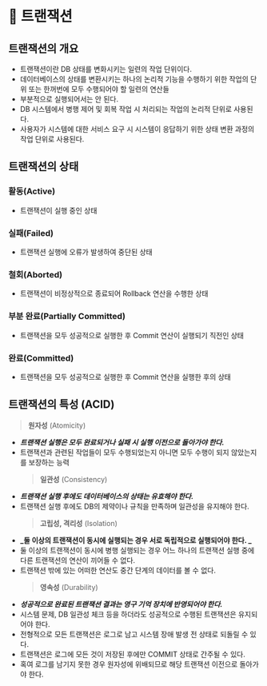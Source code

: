 # 🌟 트랜잭션

## 트랜잭션의 개요

- 트랜잭션이란 DB 상태를 변화시키는 일련의 작업 단위이다.
- 데이터베이스의 상태를 변환시키는 하나의 논리적 기능을 수행하기 위한 작업의 단위 또는 한꺼번에 모두 수행되어야 할 일련의 연산들
- 부분적으로 실행되어서는 안 된다.
- DB 시스템에서 병행 제어 및 회복 작업 시 처리되는 작업의 논리적 단위로 사용된다.
- 사용자가 시스템에 대한 서비스 요구 시 시스템이 응답하기 위한 상태 변환 과정의 작업 단위로 사용된다.

## 트랜잭션의 상태

### 활동(Active)

- 트랜잭션이 실행 중인 상태

### 실패(Failed)

- 트랜잭션 실행에 오류가 발생하여 중단된 상태

### 철회(Aborted)

- 트랜잭션이 비정상적으로 종료되어 Rollback 연산을 수행한 상태

### 부분 완료(Partially Committed)

- 트랜잭션을 모두 성공적으로 실행한 후 Commit 연산이 실행되기 직전인 상태

### 완료(Committed)

- 트랜잭션을 모두 성공적으로 실행한 후 Commit 연산을 실행한 후의 상태

## 트랜잭션의 특성 (ACID)

> **원자성** (Atomicity)

- **_트랜잭션 실행은 모두 완료되거나 실패 시 실행 이전으로 돌아가야 한다._**
- 트랜잭션과 관련된 작업들이 모두 수행되었는지 아니면 모두 수행이 되지 않았는지를 보장하는 능력
  > **일관성** (Consistency)
- **_트랜잭션 실행 후에도 데이터베이스의 상태는 유효해야 한다._**
- 트랜잭션 실행 후에도 DB의 제약이나 규칙을 만족하며 일관성을 유지해야 한다.
  > **고립성, 격리성** (Isolation)
- **_둘 이상의 트랜잭션이 동시에 실행되는 경우 서로 독립적으로 실행되어야 한다. _**
- 둘 이상의 트랜잭션이 동시에 병행 실행되는 경우 어느 하나의 트랜잭션 실행 중에 다른 트랜잭션의 연산이 끼어들 수 없다.
- 트랜잭션 밖에 있는 어떠한 연산도 중간 단계의 데이터를 볼 수 없다.
  > **영속성** (Durability)
- **_성공적으로 완료된 트랜잭션 결과는 영구 기억 장치에 반영되어야 한다._**
- 시스템 문제, DB 일관성 체크 등을 하더라도 성공적으로 수행된 트랜잭션은 유지되어야 한다.
- 전형적으로 모든 트랜잭션은 로그로 남고 시스템 장애 발생 전 상태로 되돌릴 수 있다.
- 트랜잭션은 로그에 모든 것이 저장된 후에만 COMMIT 상태로 간주될 수 있다.
- 혹여 로그를 남기지 못한 경우 원자성에 위배되므로 해당 트랜잭션 이전으로 돌아가야 한다.
